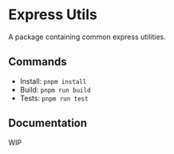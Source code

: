# Express Utils

A package containing common express utilities.

## Commands

- Install: `pnpm install`
- Build: `pnpm run build`
- Tests: `pnpm run test`

## Documentation

WIP
